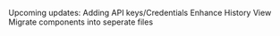 Upcoming updates:
Adding API keys/Credentials
Enhance History View
Migrate components into seperate files
